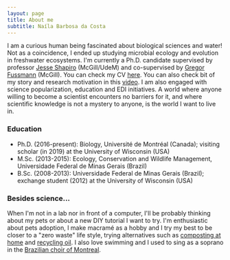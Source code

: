 ```yaml
---
layout: page
title: About me
subtitle: Naíla Barbosa da Costa
---
```


I am a curious human being fascinated about biological sciences and water! Not as a coincidence, I ended up studying microbial ecology and evolution in freshwater ecosystems. I'm currently a Ph.D. candidate supervised by professor [Jesse Shapiro](http://www.shapirolab.ca/) (McGill/UdeM) and co-supervised by [Gregor Fussmann](https://www.mcgill.ca/fussmann-lab/) (McGill). You can check my CV [here](https://nailabc.github.io/markdown-cv/). You can also check bit of my story and research motivation in this [video](https://www.youtube.com/watch?v=3dS7IfyQqfg&feature=youtu.be).
I am also engaged with science popularization, education and EDI initiatives. A world where anyone willing to become a scientist encounters no barriers for it, and where scientific knowledge is not a mystery to anyone, is the world I want to live in.


### Education
* Ph.D. (2016-present): Biology, Université de Montréal (Canada);  visiting scholar (in 2019) at the University of Wisconsin (USA)
* M.Sc. (2013-2015): Ecology, Conservation and Wildlife Management, Universidade Federal de Minas Gerais (Brazil)
* B.Sc. (2008-2013): Universidade Federal de Minas Gerais (Brazil); exchange student (2012) at the University of Wisconsin (USA)

### Besides science...
When I'm not in a lab nor in front of a computer, I'll be probably thinking about my pets or about a new DIY tutorial I want to try. I'm enthusiastic about pets adoption, I make macramé as a hobby and I try my best to be closer to a "zero waste" life style, trying alternatives such as [composting at home](https://nbcosta.medium.com/reciclar-restos-de-comida-sim-voc%C3%AA-pode-aprenda-a-fazer-sua-composteira-em-3-passos-3c07f3514908) and [recycling oil](https://nbcosta.medium.com/sobre-sab%C3%A3o-e-ci%C3%AAncia-97e17c15bad9). I also love swimming and I used to sing as a soprano in the [Brazilian choir of Montreal](https://www.youtube.com/channel/UCpPjBIy3jjm6YF57O9pUiMQ). 
